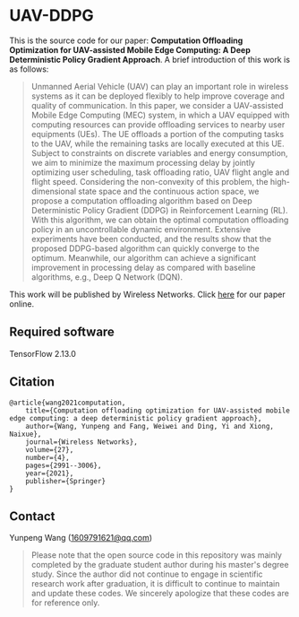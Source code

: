 # UAV-DDPG

This is the source code for our paper: **Computation Offloading Optimization for UAV-assisted Mobile Edge Computing: A Deep Deterministic Policy Gradient Approach**. A brief introduction of this work is as follows:

> Unmanned Aerial Vehicle (UAV) can play an important role in wireless systems as it can be deployed flexibly to help improve coverage and quality of communication. In this paper, we consider a UAV-assisted Mobile Edge Computing (MEC) system, in which a UAV equipped with computing resources can provide offloading services to nearby user equipments (UEs). The UE offloads a portion of the computing tasks to the UAV, while the remaining tasks are locally executed at this UE. Subject to constraints on discrete variables and energy consumption, we aim to minimize the maximum processing delay by jointly optimizing user scheduling, task offloading ratio, UAV flight angle and flight speed. Considering the non-convexity of this problem, the high-dimensional state space and the continuous action space, we propose a computation offloading algorithm based on Deep Deterministic Policy Gradient (DDPG) in Reinforcement Learning (RL). With this algorithm, we can obtain the optimal computation offloading policy in an uncontrollable dynamic environment. Extensive experiments have been conducted, and the results show that the proposed DDPG-based algorithm can quickly converge to the optimum. Meanwhile, our algorithm can achieve a significant improvement in processing delay as compared with baseline algorithms, e.g., Deep Q Network (DQN).

This work will be published by Wireless Networks. Click [here](https://link.springer.com/article/10.1007/s11276-021-02632-z) for our paper online.

## Required software

TensorFlow 2.13.0

## Citation

	@article{wang2021computation,
  		title={Computation offloading optimization for UAV-assisted mobile edge computing: a deep deterministic policy gradient approach},
  		author={Wang, Yunpeng and Fang, Weiwei and Ding, Yi and Xiong, Naixue},
  		journal={Wireless Networks},
  		volume={27},
  		number={4},
  		pages={2991--3006},
  		year={2021},
  		publisher={Springer}
	}

## Contact

Yunpeng Wang (1609791621@qq.com)

> Please note that the open source code in this repository was mainly completed by the graduate student author during his master's degree study. Since the author did not continue to engage in scientific research work after graduation, it is difficult to continue to maintain and update these codes. We sincerely apologize that these codes are for reference only.
